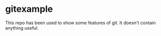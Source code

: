 # gitexample

This repo has been used to show some features of git. It doesn't contain anything useful.
